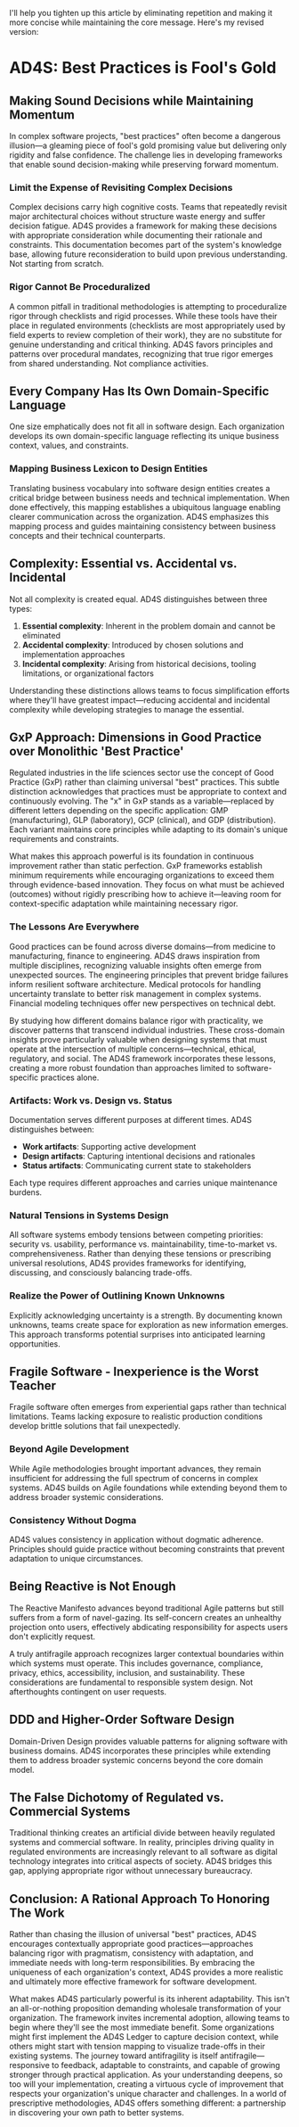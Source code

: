 I'll help you tighten up this article by eliminating repetition and making it more concise while maintaining the core message. Here's my revised version:

# AD4S: Best Practices is Fool's Gold

## Making Sound Decisions while Maintaining Momentum

In complex software projects, "best practices" often become a dangerous illusion—a gleaming piece of fool's gold promising value but delivering only rigidity and false confidence. The challenge lies in developing frameworks that enable sound decision-making while preserving forward momentum.

### Limit the Expense of Revisiting Complex Decisions

Complex decisions carry high cognitive costs. Teams that repeatedly revisit major architectural choices without structure waste energy and suffer decision fatigue. AD4S provides a framework for making these decisions with appropriate consideration while documenting their rationale and constraints. This documentation becomes part of the system's knowledge base, allowing future reconsideration to build upon previous understanding. Not starting from scratch.

### Rigor Cannot Be Proceduralized

A common pitfall in traditional methodologies is attempting to proceduralize rigor through checklists and rigid processes. While these tools have their place in regulated environments (checklists are most appropriately used by field experts to review completion of their work), they are no substitute for genuine understanding and critical thinking. AD4S favors principles and patterns over procedural mandates, recognizing that true rigor emerges from shared understanding. Not compliance activities.

## Every Company Has Its Own Domain-Specific Language

One size emphatically does not fit all in software design. Each organization develops its own domain-specific language reflecting its unique business context, values, and constraints.

### Mapping Business Lexicon to Design Entities

Translating business vocabulary into software design entities creates a critical bridge between business needs and technical implementation. When done effectively, this mapping establishes a ubiquitous language enabling clearer communication across the organization. AD4S emphasizes this mapping process and guides maintaining consistency between business concepts and their technical counterparts.

## Complexity: Essential vs. Accidental vs. Incidental

Not all complexity is created equal. AD4S distinguishes between three types:

1. **Essential complexity**: Inherent in the problem domain and cannot be eliminated
2. **Accidental complexity**: Introduced by chosen solutions and implementation approaches
3. **Incidental complexity**: Arising from historical decisions, tooling limitations, or organizational factors

Understanding these distinctions allows teams to focus simplification efforts where they'll have greatest impact—reducing accidental and incidental complexity while developing strategies to manage the essential.

## GxP Approach: Dimensions in Good Practice over Monolithic 'Best Practice'

Regulated industries in the life sciences sector use the concept of Good Practice (GxP) rather than claiming universal "best" practices. This subtle distinction acknowledges that practices must be appropriate to context and continuously evolving. The "x" in GxP stands as a variable—replaced by different letters depending on the specific application: GMP (manufacturing), GLP (laboratory), GCP (clinical), and GDP (distribution). Each variant maintains core principles while adapting to its domain's unique requirements and constraints.

What makes this approach powerful is its foundation in continuous improvement rather than static perfection. GxP frameworks establish minimum requirements while encouraging organizations to exceed them through evidence-based innovation. They focus on what must be achieved (outcomes) without rigidly prescribing how to achieve it—leaving room for context-specific adaptation while maintaining necessary rigor.

### The Lessons Are Everywhere

Good practices can be found across diverse domains—from medicine to manufacturing, finance to engineering. AD4S draws inspiration from multiple disciplines, recognizing valuable insights often emerge from unexpected sources. The engineering principles that prevent bridge failures inform resilient software architecture. Medical protocols for handling uncertainty translate to better risk management in complex systems. Financial modeling techniques offer new perspectives on technical debt.

By studying how different domains balance rigor with practicality, we discover patterns that transcend individual industries. These cross-domain insights prove particularly valuable when designing systems that must operate at the intersection of multiple concerns—technical, ethical, regulatory, and social. The AD4S framework incorporates these lessons, creating a more robust foundation than approaches limited to software-specific practices alone.

### Artifacts: Work vs. Design vs. Status

Documentation serves different purposes at different times. AD4S distinguishes between:

- **Work artifacts**: Supporting active development
- **Design artifacts**: Capturing intentional decisions and rationales
- **Status artifacts**: Communicating current state to stakeholders

Each type requires different approaches and carries unique maintenance burdens.

### Natural Tensions in Systems Design

All software systems embody tensions between competing priorities: security vs. usability, performance vs. maintainability, time-to-market vs. comprehensiveness. Rather than denying these tensions or prescribing universal resolutions, AD4S provides frameworks for identifying, discussing, and consciously balancing trade-offs.

### Realize the Power of Outlining Known Unknowns

Explicitly acknowledging uncertainty is a strength. By documenting known unknowns, teams create space for exploration as new information emerges. This approach transforms potential surprises into anticipated learning opportunities.

## Fragile Software - Inexperience is the Worst Teacher

Fragile software often emerges from experiential gaps rather than technical limitations. Teams lacking exposure to realistic production conditions develop brittle solutions that fail unexpectedly.

### Beyond Agile Development

While Agile methodologies brought important advances, they remain insufficient for addressing the full spectrum of concerns in complex systems. AD4S builds on Agile foundations while extending beyond them to address broader systemic considerations.

### Consistency Without Dogma

AD4S values consistency in application without dogmatic adherence. Principles should guide practice without becoming constraints that prevent adaptation to unique circumstances.

## Being Reactive is Not Enough

The Reactive Manifesto advances beyond traditional Agile patterns but still suffers from a form of navel-gazing. Its self-concern creates an unhealthy projection onto users, effectively abdicating responsibility for aspects users don't explicitly request.

A truly antifragile approach recognizes larger contextual boundaries within which systems must operate. This includes governance, compliance, privacy, ethics, accessibility, inclusion, and sustainability. These considerations are fundamental to responsible system design. Not afterthoughts contingent on user requests.

## DDD and Higher-Order Software Design

Domain-Driven Design provides valuable patterns for aligning software with business domains. AD4S incorporates these principles while extending them to address broader systemic concerns beyond the core domain model.

## The False Dichotomy of Regulated vs. Commercial Systems

Traditional thinking creates an artificial divide between heavily regulated systems and commercial software. In reality, principles driving quality in regulated environments are increasingly relevant to all software as digital technology integrates into critical aspects of society. AD4S bridges this gap, applying appropriate rigor without unnecessary bureaucracy.

## Conclusion: A Rational Approach To Honoring The Work

Rather than chasing the illusion of universal "best" practices, AD4S encourages contextually appropriate good practices—approaches balancing rigor with pragmatism, consistency with adaptation, and immediate needs with long-term responsibilities. By embracing the uniqueness of each organization's context, AD4S provides a more realistic and ultimately more effective framework for software development.

What makes AD4S particularly powerful is its inherent adaptability. This isn't an all-or-nothing proposition demanding wholesale transformation of your organization. The framework invites incremental adoption, allowing teams to begin where they'll see the most immediate benefit. Some organizations might first implement the AD4S Ledger to capture decision context, while others might start with tension mapping to visualize trade-offs in their existing systems. The journey toward antifragility is itself antifragile—responsive to feedback, adaptable to constraints, and capable of growing stronger through practical application. As your understanding deepens, so too will your implementation, creating a virtuous cycle of improvement that respects your organization's unique character and challenges. In a world of prescriptive methodologies, AD4S offers something different: a partnership in discovering your own path to better systems.
